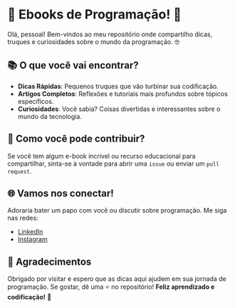 # 📖 Ebooks de Programação! 🚀

Olá, pessoal! Bem-vindos ao meu repositório onde compartilho dicas, truques e curiosidades sobre o mundo da programação. 🤓

## 📚 O que você vai encontrar?

- **Dicas Rápidas**: Pequenos truques que vão turbinar sua codificação.
- **Artigos Completos**: Reflexões e tutoriais mais profundos sobre tópicos específicos.
- **Curiosidades**: Você sabia? Coisas divertidas e interessantes sobre o mundo da tecnologia.

## 🤝 Como você pode contribuir?

Se você tem algum e-book incrível ou recurso educacional para compartilhar, sinta-se à vontade para abrir uma `issue` ou enviar um `pull request`. 

## 🌐 Vamos nos conectar!

Adoraria bater um papo com você ou discutir sobre programação. Me siga nas redes:

- [LinkedIn](https://www.linkedin.com/in/amanda-duque-kawa/)
- [Instagram](https://www.instagram.com/madukisp/)

## 🙌 Agradecimentos

Obrigado por visitar e espero que as dicas aqui ajudem em sua jornada de programação. Se gostar, dê uma ⭐️ no repositório!
**Feliz aprendizado e codificação!** 🚀
